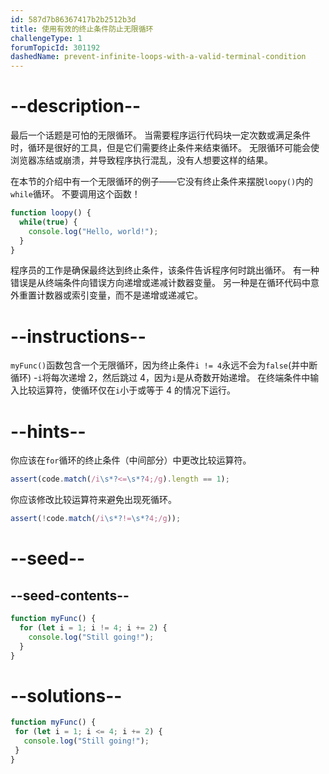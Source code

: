 ```yaml
---
id: 587d7b86367417b2b2512b3d
title: 使用有效的终止条件防止无限循环
challengeType: 1
forumTopicId: 301192
dashedName: prevent-infinite-loops-with-a-valid-terminal-condition
---
```


# --description--

最后一个话题是可怕的无限循环。 当需要程序运行代码块一定次数或满足条件时，循环是很好的工具，但是它们需要终止条件来结束循环。 无限循环可能会使浏览器冻结或崩溃，并导致程序执行混乱，没有人想要这样的结果。

在本节的介绍中有一个无限循环的例子——它没有终止条件来摆脱`loopy()`内的`while`循环。 不要调用这个函数！

```js
function loopy() {
  while(true) {
    console.log("Hello, world!");
  }
}
```

程序员的工作是确保最终达到终止条件，该条件告诉程序何时跳出循环。 有一种错误是从终端条件向错误方向递增或递减计数器变量。 另一种是在循环代码中意外重置计数器或索引变量，而不是递增或递减它。

# --instructions--

`myFunc()`函数包含一个无限循环，因为终止条件`i != 4`永远不会为`false`(并中断循环) -`i`将每次递增 2，然后跳过 4，因为`i`是从奇数开始递增。 在终端条件中输入比较运算符，使循环仅在`i`小于或等于 4 的情况下运行。

# --hints--

你应该在`for`循环的终止条件（中间部分）中更改比较运算符。

```js
assert(code.match(/i\s*?<=\s*?4;/g).length == 1);
```

你应该修改比较运算符来避免出现死循环。

```js
assert(!code.match(/i\s*?!=\s*?4;/g));
```

# --seed--

## --seed-contents--

```js
function myFunc() {
  for (let i = 1; i != 4; i += 2) {
    console.log("Still going!");
  }
}
```

# --solutions--

```js
function myFunc() {
 for (let i = 1; i <= 4; i += 2) {
   console.log("Still going!");
 }
}
```
